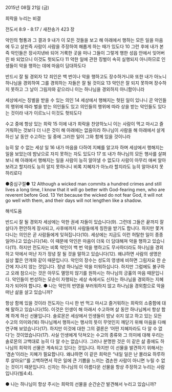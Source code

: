 2015년 08월 21일 (금)

희락을 누리는 비결



전도서 8:9 - 8:17 / 새찬송가 423 장


악인의 형통과 그 결과 
9 내가 이 모든 것들을 보고 해 아래에서 행하는 모든 일을 마음에 두고 살핀즉 사람이 사람을 주장하여 해롭게 하는 때가 있도다 10 그런 후에 내가 본즉 악인들은 장사지낸바 되어 거룩한 곳을 떠나 그들이 그렇게 행한 성읍 안에서 잊어버린 바 되었으니 이것도 헛되도다 11 악한 일에 관한 징벌이 속히 실행되지 아니하므로 인생들이 악을 행하는 데에 마음이 담대하도다 

반드시 잘 될 경외자
12 죄인은 백 번이나 악을 행하고도 장수하거니와 또한 내가 아노니 하나님을 경외하여 그를 경외하는 자들은 잘 될 것이요 13 악인은 잘 되지 못하며 장수하지 못하고 그 날이 그림자와 같으리니 이는 하나님을 경외하지 아니함이니라 

세상에서는 징벌을 받을 수 있는 의인 
14 세상에서 행해지는 헛된 일이 있나니 곧 악인들의 행위에 따라 벌을 받는 의인들도 있고 의인들의 행위에 따라 상을 받는 악인들도 있다는 것이라 내가 이르노니 이것도 헛되도다 

수고 중에 항상 있는 희락
15 이에 내가 희락을 찬양하노니 이는 사람이 먹고 마시고 즐거워하는 것보다 더 나은 것이 해 아래에는 없음이라 하나님이 사람을 해 아래에서 살게 하신 날 동안 수고하는 일 중에 그러한 일이 그와 함께 있을 것이니라

능히 알 수 없는 세상 일
16 내가 마음을 다하여 지혜를 알고자 하며 세상에서 행해지는 일을 보았는데 밤낮으로 자지 못하는 자도 있도다 17 또 내가 하나님의 모든 행사를 살펴 보니 해 아래에서 행해지는 일을 사람이 능히 알아낼 수 없도다 사람이 아무리 애써 알아보려고 할지라도 능히 알지 못하나니 비록 지혜자가 아노라 할지라도 능히 알아내지 못하리로다  

●중심구절● 12 Although a wicked man commits a hundred crimes and still lives a long time, I know that it will go better with God-fearing men, who are reverent before God. 13 Yet because the wicked do not fear God, it will not go well with them, and their days will not lengthen like a shadow.

해석도움





반드시 잘 될 경외자
세상에는 악한 권세 자들이 있습니다(9). 그런데 그들은 끝까지 잘살다가 편안하게 장사되고, 사후에까지 사람들에게 칭찬을 받기도 합니다. 하지만 쫓겨 다니는 의인은 곧 사람들에게 잊혀집니다(10). 세상에는 지금도 이런 허탈한 일이 종종 일어나고 있습니다(14). 이 때문에 악인은 마음이 더욱 더 담대해져 악을 행하고 있습니다(11). 하지만 전도자는 비록 악인이 백 번 악을 행하고도 무사하더라도 하나님을 경외하고 악에서 떠난 자가 정녕 잘 될 것을 말하고 있습니다(12). 왜냐하면 사람의 생명은 실상 짧은 안개와 같이 때문입니다. 악인의 장수는 성도의 영생에 비하면 그림자요 한 순간에 지나지 않는 것입니다. 정녕 하나님은 악을 미워하십니다. 하지만 그럼에도 불구하고 오래 참으시는 것은 아무도 멸망치 않기를 원하시는 하나님의 긍휼의 마음 때문입니다. 악인들이 번성하는 모순이 자행되는 세상 속에서도 신자는 하나님을 경외하는 지혜자가 되어야 합니다.
● 나는 악인의 번영을 부러워하지 않고 하나님을 경외함으로 악을 떠난 삶을 살고 있습니까?  

항상 함께 있을 것이라
전도자는 다시 한 번 먹고 마시고 즐거워하는 희락의 소중함에 대해 말하고 있습니다(15). 이것은 인생이 해 아래서 수고하며 살 동안 하나님께서 항상 함께 하게 하신 선물입니다. 솔로몬은 세상에서 인생들이 밤낮 쉬지 않고 하고 있는 모든 수고의 의미와(16) 하나님께서 행하시는 행사의 뜻이 무엇인지 깨닫기 위해 마음을 다해 연구해 보았습니다(17). 하지만 이것에 대한 그의 결론은 ‘어떤 지혜자라도 다 알 수 없다’는 것이었습니다(17). 사실 인생에게 닥쳐오는 수고의 종류와 그 의미에 대해 우리는 솔로몬의 고백대로 능히 다 알 수는 없습니다. 그러나 분명한 것은 이 같은 삶 중에도 하나님의 희락의 선물은 계속되고 있다는 것입니다. 하지만 이 선물을 발견하기 위해서는 ‘겸손’이라는 지혜가 필요합니다. 왜냐하면 이 같은 희락은 “내일 일은 난 몰라요 하루하루 살아요!”를 고백하면서 작은 일에 큰 기쁨을 느끼는 겸손한 사람이 아니면 누릴 수 없는 것이기 때문입니다. 신자는 하나님의 이 아름다운 선물을 항상 주장하고 누리는 사람입니다(빌4:4).

● 나는 하나님이 항상 주시는 희락의 선물을 순간순간 발견해서 누리고 있습니까?